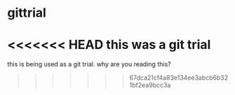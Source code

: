 # gittrial
<<<<<<< HEAD
this was a git trial
=======
this is being used as a git trial.
why are you reading this?
>>>>>>> 67dca21cf4a83e134ee3abcb6b321bf2ea9bcc3a
